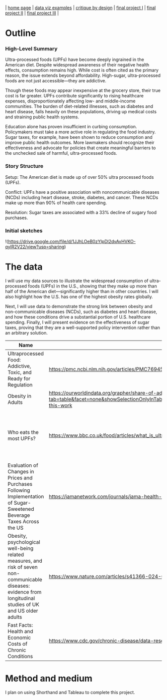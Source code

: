| [home page](https://cmustudent.github.io/tswd-portfolio-templates/) | [data viz examples](dataviz-examples) | [critique by design](critique-by-design) | [final project I](final-project-part-one) | [final project II](final-project-part-two) | [final project III](final-project-part-three) |

# Outline
 
### High-Level Summary
Ultra-processed foods (UPFs) have become deeply ingrained in the American diet. Despite widespread awareness of their negative health effects, consumption remains high. While cost is often cited as the primary reason, the issue extends beyond affordability. High-sugar, ultra-processed foods are not just accessible—they are addictive.

Though these foods may appear inexpensive at the grocery store, their true cost is far greater. UPFs contribute significantly to rising healthcare expenses, disproportionately affecting low- and middle-income communities. The burden of diet-related illnesses, such as diabetes and heart disease, falls heavily on these populations, driving up medical costs and straining public health systems.

Education alone has proven insufficient in curbing consumption. Policymakers must take a more active role in regulating the food industry. Sugar taxes, for example, have been shown to reduce consumption and improve public health outcomes. More lawmakers should recognize their effectiveness and advocate for policies that create meaningful barriers to the unchecked sale of harmful, ultra-processed foods.

### Story Structure 
Setup: The American diet is made up of over 50% ultra processed foods (UPFs).

Conflict: UPFs have a positive association with noncommunicable diseases (NCDs) including heart disease, stroke, diabetes, and cancer. These NCDs make up more than 90% of health care spending. 

Resolution: Sugar taxes are associated with a 33% decline of sugary food purchases.

### Initial sketches

!(https://drive.google.com/file/d/1JJhLOeB0zYlpDl2dvAvHVKO-qyIR2V22/view?usp=sharing)

# The data 
I will use my data sources to illustrate the widespread consumption of ultra-processed foods (UPFs) in the U.S., showing that they make up more than half of the American diet—significantly higher than in other countries. I will also highlight how the U.S. has one of the highest obesity rates globally.

Next, I will use data to demonstrate the strong link between obesity and non-communicable diseases (NCDs), such as diabetes and heart disease, and how these conditions drive a substantial portion of U.S. healthcare spending. Finally, I will present evidence on the effectiveness of sugar taxes, proving that they are a well-supported policy intervention rather than an arbitrary solution.

| Name | URL | Description |
|------|-----|-------------|
|  Ultraprocessed Food: Addictive, Toxic, and Ready for Regulation    | https://pmc.ncbi.nlm.nih.gov/articles/PMC7694501/#sec10-nutrients-12-03401  |  Association between UPFs and NCDs           |
|   Obesity in Adults   |  https://ourworldindata.org/grapher/share-of-adults-defined-as-obese?tab=table&facet=none&showSelectionOnlyInTable=1&country=USA~ARG~AUS~BGD~BOL~KHM~CAN~COL~CIV~DOM~SLV~ETH~FRA~DEU~GHA~HTI~CHN~IDN~JPN~KAZ~LBN~MEX~MAR~NPL~NGA~PAK~PER~PHL~SAU~ZAF~KOR~THA~TTO~UGA~UKR~UZB~VEN~VNM~IND#reuse-this-work   |   Rising obesity in the U.S.          |
|   Who eats the most UPFs?   |  https://www.bbc.co.uk/food/articles/what_is_ultra-processed_food   |    Article showing that Americans have the highest amount of UPFs in their diet         |
|   Evaluation of Changes in Prices and Purchases Following Implementation of Sugar-Sweetened Beverage Taxes Across the US   |   https://jamanetwork.com/journals/jama-health-forum/fullarticle/2813506  |     Study showing sugar tax reduces sugar consumption by 33%        |
|  Obesity, psychological well-being related measures, and risk of seven non-communicable diseases: evidence from longitudinal studies of UK and US older adults    |  https://www.nature.com/articles/s41366-024-01551-1#Sec14   |     Study linking the relationship between obesity and NCDs        |
| Fast Facts: Health and Economic Costs of Chronic Conditions | https://www.cdc.gov/chronic-disease/data-research/facts-stats/index.html | NCDs makeup of US healthcare spending |


# Method and medium
I plan on using Shorthand and Tableau to complete this project.
